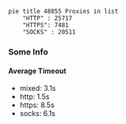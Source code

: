 
```mermaid
pie title 48055 Proxies in list
    "HTTP" : 25717
    "HTTPS": 7481
    "SOCKS" : 20511
```

### Some Info
#### Average Timeout

- mixed: 3.1s
- http: 1.5s
- https: 8.5s
- socks: 6.1s